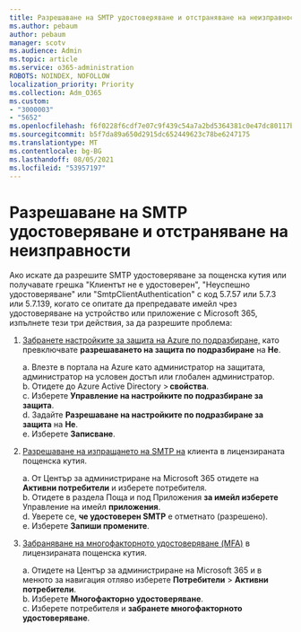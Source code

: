 ```yaml
---
title: Разрешаване на SMTP удостоверяване и отстраняване на неизправности
ms.author: pebaum
author: pebaum
manager: scotv
ms.audience: Admin
ms.topic: article
ms.service: o365-administration
ROBOTS: NOINDEX, NOFOLLOW
localization_priority: Priority
ms.collection: Adm_O365
ms.custom:
- "3000003"
- "5652"
ms.openlocfilehash: f6f0228f6cdf7e07c9f439c54a7a2bd5364381c0e47dc80117bd964c5eafea61
ms.sourcegitcommit: b5f7da89a650d2915dc652449623c78be6247175
ms.translationtype: MT
ms.contentlocale: bg-BG
ms.lasthandoff: 08/05/2021
ms.locfileid: "53957197"
---
```

# <a name="enable-smtp-authentication-and-troubleshooting"></a>Разрешаване на SMTP удостоверяване и отстраняване на неизправности

Ако искате да разрешите SMTP удостоверяване за пощенска кутия или получавате грешка "Клиентът не е удостоверен", "Неуспешно удостоверяване" или "SmtpClientAuthentication" с код 5.7.57 или 5.7.3 или 5.7.139, когато се опитате да препредавате имейл чрез удостоверяване на устройство или приложение с Microsoft 365, изпълнете тези три действия, за да разрешите проблема:

1. [Забранете настройките за защита на Azure по подразбиране,](/azure/active-directory/fundamentals/concept-fundamentals-security-defaults) като превключвате **разрешаването на защита по подразбиране** на **Не**.

    a. Влезте в портала на Azure като администратор на защитата, администратор на условен достъп или глобален администратор.<BR/>
    b. Отидете до Azure Active Directory > **свойства**.<BR/>
    c. Изберете **Управление на настройките по подразбиране за защита**.<BR/>
    d. Задайте **Разрешаване на настройките по подразбиране за защита** на **Не**.<BR/>
    e. Изберете **Записване**.

2. [Разрешаване на изпращането на SMTP на](/exchange/clients-and-mobile-in-exchange-online/authenticated-client-smtp-submission#enable-smtp-auth-for-specific-mailboxes) клиента в лицензираната пощенска кутия.

    a. От Център за администриране на Microsoft 365 отидете на **Активни потребители** и изберете потребителя.<BR/>
    b. Отидете в раздела Поща и под Приложения **за имейл изберете** Управление на имейл **приложения**.<BR/>
    d. Уверете се, **че удостоверен SMTP** е отметнато (разрешено).<BR/>
    e. Изберете **Запиши промените**.<BR/>

3. [Забраняване на многофакторното удостоверяване (MFA)](/microsoft-365/admin/security-and-compliance/set-up-multi-factor-authentication#turn-off-legacy-per-user-mfa) в лицензираната пощенска кутия.

    a. Отидете на Център за администриране на Microsoft 365 и в менюто за навигация отляво изберете **Потребители**  >  **Активни потребители**.<BR/>
    b. Изберете **Многофакторно удостоверяване**.<BR/>
    c. Изберете потребителя и **забранете многофакторното удостоверяване**.<BR/>
